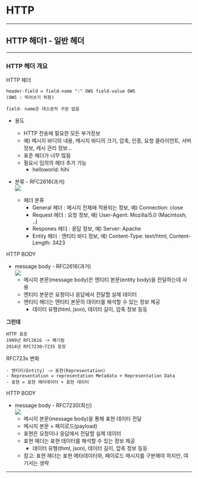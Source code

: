 # HTTP
---
## HTTP 헤더1 - 일반 헤더
---
### HTTP 헤더 개요
HTTP 헤더
```
header-field = field-name ":" OWS field-value OWS 
(OWS : 띄어쓰기 허용)

field- name은 대소문자 구문 없음
```
- 용도
    - HTTP 전송에 필요한 모든 부가정보
    - 예) 메시지 바디의 내용, 메시지 바디의 크기, 압축, 인증, 요청 클라이언트, 서버 정보, 캐시 관리 정보...
    - 표준 헤더가 너무 많음
    - 필요시 임의의 헤더 추가 가능
        - helloworld: hihi

- 분류 - RFC2616(과거)   
![](https://3513843782-files.gitbook.io/~/files/v0/b/gitbook-legacy-files/o/assets%2F-LxjHkZu4T9MzJ5fEMNe%2Fsync%2Fbfd3804a7e832ddf73c7986ce2b69658c4896f8e.png?generation=1617536099261358&alt=media)
    - 헤더 분류
        - General 헤더 : 메시지 전체에 적용되는 정보, 예) Connection: close
        - Request 헤더 : 요청 정보, 예) User-Agent: Mozilla/5.0 (Macintosh; ..)
        - Respones 헤더 : 응답 정보, 예) Server: Apache
        - Entity 헤더 : 엔티티 바디 정보, 예) Content-Type: text/html, Content-Length: 3423

HTTP BODY
- message body - RFC2616(과거)   
![](https://oopy.lazyrockets.com/api/v2/notion/image?src=https%3A%2F%2Fs3-us-west-2.amazonaws.com%2Fsecure.notion-static.com%2F703b2736-8fe6-4cd6-8af8-200754ed916f%2FUntitled.png&blockId=e02a97a0-124b-4aae-a81c-c6a27d8c9c7b)
    - 메시지 본문(message body)은 엔티티 본문(entity body)을 전달하는데 사용
    - 엔티티 본문은 요청이나 응답에서 전달할 실제 데이터
    - 엔티티 헤더는 엔티티 본문의 데이터를 해석할 수 있는 정보 제공
        - 데이터 유형(html, json), 데이터 길이, 압축 정보 등등


**그런데**
```
HTTP 표준
1999년 RFC2616 -> 폐기됨
2014년 RFC7230~7235 등장
```

RFC723x 변화
```
- 엔티티(Entity) -> 표현(Representation)
- Representation = representation Metadata + Representation Data
- 표현 = 표현 메타데이터 + 표현 데이터
```

HTTP BODY
- message body - RFC7230(최신)   
![](https://oopy.lazyrockets.com/api/v2/notion/image?src=https%3A%2F%2Fs3-us-west-2.amazonaws.com%2Fsecure.notion-static.com%2Fc3b31baa-c5b8-40be-b317-286dd27d3c8a%2FUntitled.png&blockId=fb4c7c57-1f47-4027-a849-131dd8ca043c)   
    - 메시지 본문(message body)을 통해 표현 데이터 전달
    - 메시지 본문 = 페이로드(payload)
    - 표현은 요청이나 응답에서 전달할 실제 데이터
    - 표현 헤더는 표현 데이터를 해석할 수 있는 정보 제공
        - 데이터 유형(thml, json), 데이터 길이, 압축 정보 등등
    - 참고: 표현 헤더는 표현 메타데이터와, 페이로드 메시지를 구분해야 하지만, 여기서는 생략

---